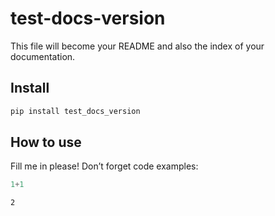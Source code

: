 test-docs-version
================

<!-- WARNING: THIS FILE WAS AUTOGENERATED! DO NOT EDIT! -->

This file will become your README and also the index of your
documentation.

## Install

``` sh
pip install test_docs_version
```

## How to use

Fill me in please! Don’t forget code examples:

``` python
1+1
```

    2
